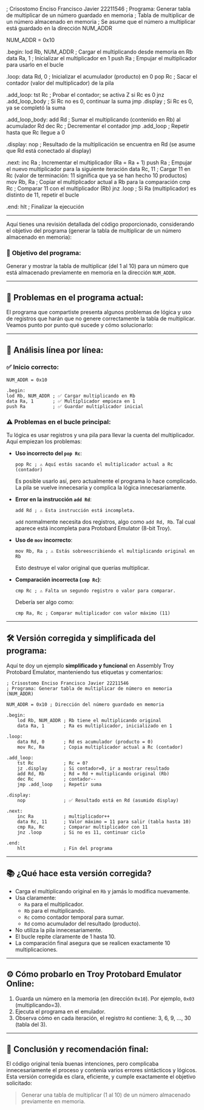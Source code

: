 ; Crisostomo Enciso Francisco Javier 22211546
; Programa: Generar tabla de multiplicar de un número guardado en memoria
; Tabla de multiplicar de un número almacenado en memoria
; Se asume que el número a multiplicar está guardado en la dirección NUM_ADDR

NUM_ADDR = 0x10

.begin:
    lod Rb, NUM_ADDR    ; Cargar el multiplicando desde memoria en Rb
    data Ra, 1           ; Inicializar el multiplicador en 1
    push Ra              ; Empujar el multiplicador para usarlo en el bucle

.loop:
    data Rd, 0           ; Inicializar el acumulador (producto) en 0
    pop Rc               ; Sacar el contador (valor del multiplicador) de la pila

.add_loop:
    tst Rc               ; Probar el contador; se activa Z si Rc es 0
    jnz .add_loop_body   ; Si Rc no es 0, continuar la suma
    jmp .display         ; Si Rc es 0, ya se completó la suma

.add_loop_body:
    add Rd             ; Sumar el multiplicando (contenido en Rb) al acumulador Rd
    dec Rc             ; Decrementar el contador
    jmp .add_loop      ; Repetir hasta que Rc llegue a 0

.display:
    nop                ; Resultado de la multiplicación se encuentra en Rd (se asume que Rd está conectado al display)
    
.next:
    inc Ra             ; Incrementar el multiplicador (Ra = Ra + 1)
    push Ra            ; Empujar el nuevo multiplicador para la siguiente iteración
    data Rc, 11        ; Cargar 11 en Rc (valor de terminación: 11 significa que ya se han hecho 10 productos)
    mov Rb, Ra         ; Copiar el multiplicador actual a Rb para la comparación
    cmp Rc             ; Comparar 11 con el multiplicador (Rb)
    jnz .loop          ; Si Ra (multiplicador) es distinto de 11, repetir el bucle

.end:
    hlt                ; Finalizar la ejecución

----

Aquí tienes una revisión detallada del código proporcionado, considerando el objetivo del programa (generar la tabla de multiplicar de un número almacenado en memoria):

### 📝 **Objetivo del programa:**
Generar y mostrar la tabla de multiplicar (del 1 al 10) para un número que está almacenado previamente en memoria en la dirección `NUM_ADDR`.

---

## 🚩 Problemas en el programa actual:

El programa que compartiste presenta algunos problemas de lógica y uso de registros que harán que no genere correctamente la tabla de multiplicar. Veamos punto por punto qué sucede y cómo solucionarlo:

---

## 📌 Análisis línea por línea:

### ✅ **Inicio correcto**:

```assembly
NUM_ADDR = 0x10

.begin:
lod Rb, NUM_ADDR ; ✅ Cargar multiplicando en Rb
data Ra, 1       ; ✅ Multiplicador empieza en 1
push Ra          ; ✅ Guardar multiplicador inicial
```

### ⚠️ **Problemas en el bucle principal**:

Tu lógica es usar registros y una pila para llevar la cuenta del multiplicador. Aquí empiezan los problemas:

- **Uso incorrecto del `pop Rc`**:  
  ```assembly
  pop Rc ; ⚠️ Aquí estás sacando el multiplicador actual a Rc (contador)
  ```
  Es posible usarlo así, pero actualmente el programa lo hace complicado. La pila se vuelve innecesaria y complica la lógica innecesariamente.

- **Error en la instrucción `add Rd`**:  
  ```assembly
  add Rd ; ⚠️ Esta instrucción está incompleta.
  ```
  `add` normalmente necesita dos registros, algo como `add Rd, Rb`. Tal cual aparece está incompleta para Protobard Emulator (8-bit Troy).

- **Uso de `mov` incorrecto**:  
  ```assembly
  mov Rb, Ra ; ⚠️ Estás sobreescribiendo el multiplicando original en Rb
  ```
  Esto destruye el valor original que querías multiplicar.

- **Comparación incorrecta (`cmp Rc`)**:  
  ```assembly
  cmp Rc ; ⚠️ Falta un segundo registro o valor para comparar.
  ```
  Debería ser algo como:  
  ```assembly
  cmp Ra, Rc ; Comparar multiplicador con valor máximo (11)
  ```

---

## 🛠️ **Versión corregida y simplificada del programa**:

Aquí te doy un ejemplo **simplificado y funcional** en Assembly Troy Protobard Emulator, manteniendo tus etiquetas y comentarios:

```assembly
; Crisostomo Enciso Francisco Javier 22211546
; Programa: Generar tabla de multiplicar de número en memoria (NUM_ADDR)

NUM_ADDR = 0x10 ; Dirección del número guardado en memoria

.begin:
    lod Rb, NUM_ADDR ; Rb tiene el multiplicando original
    data Ra, 1       ; Ra es multiplicador, inicializado en 1

.loop:
    data Rd, 0       ; Rd es acumulador (producto = 0)
    mov Rc, Ra       ; Copia multiplicador actual a Rc (contador)

.add_loop:
    tst Rc           ; Rc = 0?
    jz .display      ; Si contador=0, ir a mostrar resultado
    add Rd, Rb       ; Rd = Rd + multiplicando original (Rb)
    dec Rc           ; contador--
    jmp .add_loop    ; Repetir suma

.display:
    nop              ; ✅ Resultado está en Rd (asumido display)
    
.next:
    inc Ra           ; multiplicador++
    data Rc, 11      ; Valor máximo = 11 para salir (tabla hasta 10)
    cmp Ra, Rc       ; Comparar multiplicador con 11
    jnz .loop        ; Si no es 11, continuar ciclo
    
.end:
    hlt              ; Fin del programa
```

---

## 📚 **¿Qué hace esta versión corregida?**

- Carga el multiplicando original en `Rb` y jamás lo modifica nuevamente.
- Usa claramente:
  - `Ra` para el multiplicador.
  - `Rb` para el multiplicando.
  - `Rc` como contador temporal para sumar.
  - `Rd` como acumulador del resultado (producto).
- No utiliza la pila innecesariamente.
- El bucle repite claramente de 1 hasta 10.
- La comparación final asegura que se realicen exactamente 10 multiplicaciones.

---

## ⚙️ **Cómo probarlo en Troy Protobard Emulator Online:**

1. Guarda un número en la memoria (en dirección `0x10`). Por ejemplo, `0x03` (multiplicando=3).
2. Ejecuta el programa en el emulador.
3. Observa cómo en cada iteración, el registro `Rd` contiene: 3, 6, 9, ..., 30 (tabla del 3).

---

## 🚀 **Conclusión y recomendación final:**

El código original tenía buenas intenciones, pero complicaba innecesariamente el proceso y contenía varios errores sintácticos y lógicos. Esta versión corregida es clara, eficiente, y cumple exactamente el objetivo solicitado:

> Generar una tabla de multiplicar (1 al 10) de un número almacenado previamente en memoria.
